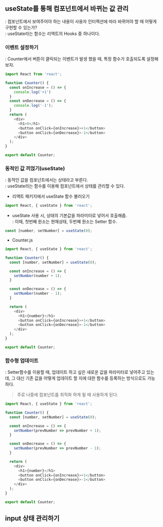 ## useState를 통해 컴포넌트에서 바뀌는 값 관리
: 컴포넌트에서 보여주어야 하는 내용이 사용자 인터랙션에 따라 바뀌어야 할 때 어떻게 구현할 수 있는가?\
: useState라는 함수는 리액트의 Hooks 중 하나이다.

### 이벤트 설정하기
: Counter에서 버튼이 클릭되는 이벤트가 발생 했을 때, 특정 함수가 호출되도록 설정해보자.
``` js
import React from 'react';

function Counter() {
  const onIncrease = () => {
    console.log('+1')
  }
  const onDecrease = () => {
    console.log('-1');
  }
  return (
    <div>
      <h1>0</h1>
      <button onClick={onIncrease}>+1</button>
      <button onClick={onDecrease}>-1</button>
    </div>
  );
}

export default Counter;
```

### 동적인 값 끼얹기(useState)
: 동적인 값을 컴포넌트에서는 상태라고 부른다.\
: useState라는 함수를 이용해 컴포넌트에서 상태를 관리할 수 있다.
- 리액트 패키지에서 useState 함수 불러오기
``` js
import React, { useState } from 'react';
```
- useState 사용 시, 상태의 기본값을 파라미터로 넣어서 호출해줌.\
: 이때, 첫번째 원소는 현재상태, 두번째 원소는 Setter 함수.
``` js
const [number, setNumber] = useState(0);
```
- Counter.js
``` js
import React, { useState } from 'react';

function Counter() {
  const [number, setNumber] = useState(0);

  const onIncrease = () => {
    setNumber(number + 1);
  }

  const onDecrease = () => {
    setNumber(number - 1);
  }

  return (
    <div>
      <h1>{number}</h1>
      <button onClick={onIncrease}>+1</button>
      <button onClick={onDecrease}>-1</button>
    </div>
  );
}

export default Counter;
```
### 함수형 업데이트
: Setter함수를 이용할 때, 업데이트 하고 싶은 새로운 값을 파라미터로 넣어주고 있는데, 그 대신 기존 값을 어떻게 업데이트 할 지에 대한 함수를 등록하는 방식으로도 가능하다.
> 주로 나중에 컴포넌트를 최적화 하게 될 때 사용하게 된다.
``` js
import React, { useState } from 'react';

function Counter() {
  const [number, setNumber] = useState(0);

  const onIncrease = () => {
    setNumber(prevNumber => prevNumber + 1);
  }

  const onDecrease = () => {
    setNumber(prevNumber => prevNumber - 1);
  }

  return (
    <div>
      <h1>{number}</h1>
      <button onClick={onIncrease}>+1</button>
      <button onClick={onDecrease}>-1</button>
    </div>
  );
}

export default Counter;
```

## input 상태 관리하기
